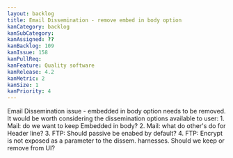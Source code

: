 ```yaml
---
layout: backlog
title: Email Dissemination - remove embed in body option
kanCategory: backlog
kanSubCategory:
kanAssigned: ??
kanBacklog: 109
kanIssue: 158
kanPullReq:
kanFeature: Quality software
kanRelease: 4.2
kanMetric: 2
kanSize: 1
kanPriority: 4
---
```

Email Dissemination issue - embedded in body option needs to be removed. It would be worth considering the dissemination options available to user: 1. Mail: do we want to keep Embedded in body? 2. Mail: what do other's do for Header line? 3. FTP: Should passive be enabed by default? 4. FTP: Encrypt is not exposed as a parameter to the dissem. harnesses. Should we keep or remove from UI?

